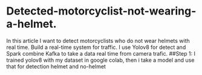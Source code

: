 # Detected-motorcyclist-not-wearing-a-helmet.
In this article I want to detect motorcyclists who do not wear helmets with real time. Build a real-time system for traffic. I use Yolov8 for detect and Spark combine Kafka to take a data real time from camera trafic.
##Step 1: I trained yolov8 with my dataset in google colab, then i take a model and use that for detection helmet and no-helmet
